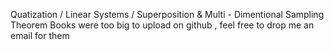 Quatization / Linear Systems / Superposition & Multi - Dimentional Sampling Theorem Books were too big to upload on github , feel free to drop me an email for them
